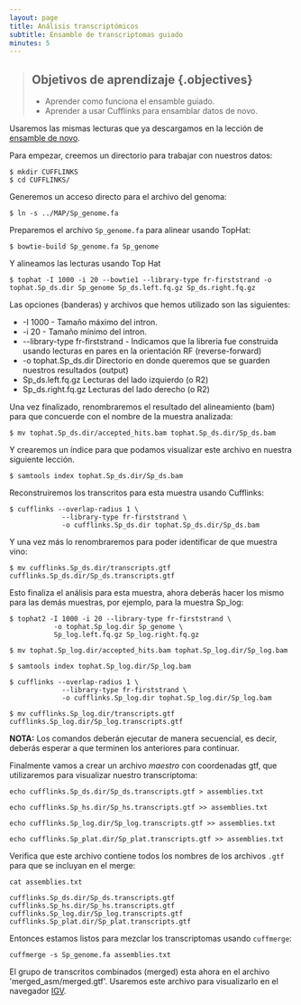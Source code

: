 ```yaml
---
layout: page
title: Análisis transcriptómicos
subtitle: Ensamble de transcriptomas guiado
minutes: 5
---
```

> ## Objetivos de aprendizaje {.objectives}
>
> *  Aprender como funciona el ensamble guiado.
> *  Aprender a usar Cufflinks para ensamblar datos de novo.

Usaremos las mismas lecturas que ya descargamos en la lección de [ensamble de novo](02-assembly_denovo.html). 

Para empezar, creemos un directorio para trabajar con nuestros datos:

~~~ {.bash}
$ mkdir CUFFLINKS
$ cd CUFFLINKS/
~~~ 

Generemos un acceso directo para el archivo del genoma:

~~~ {.bash}
$ ln -s ../MAP/Sp_genome.fa
~~~

Preparemos el archivo `Sp_genome.fa` para alinear usando TopHat:

~~~ {.bash}
$ bowtie-build Sp_genome.fa Sp_genome
~~~

Y alineamos las lecturas usando Top Hat

~~~ {.bash}
$ tophat -I 1000 -i 20 --bowtie1 --library-type fr-firststrand -o tophat.Sp_ds.dir Sp_genome Sp_ds.left.fq.gz Sp_ds.right.fq.gz
~~~

Las opciones (banderas) y archivos que hemos utilizado son las siguientes:

* -I 1000 - Tamaño máximo del intron. 
* -i 20 - Tamaño mínimo del intron. 
* --library-type fr-firststrand - Indicamos que la librería fue construida usando 
lecturas en pares en la orientación RF (reverse-forward)
* -o tophat.Sp_ds.dir Directorio en donde queremos que se guarden nuestros resultados (output)
* Sp_ds.left.fq.gz Lecturas del lado izquierdo (o R2)
* Sp_ds.right.fq.gz Lecturas del lado derecho (o R2)

Una vez finalizado, renombraremos el resultado del alineamiento (bam) para que 
concuerde con el nombre de la muestra analizada:

~~~ {.bash}
$ mv tophat.Sp_ds.dir/accepted_hits.bam tophat.Sp_ds.dir/Sp_ds.bam
~~~ 

Y crearemos un índice para que podamos visualizar este archivo en nuestra siguiente 
lección.

~~~ {.bash}
$ samtools index tophat.Sp_ds.dir/Sp_ds.bam
~~~ 

Reconstruiremos los transcritos para esta muestra usando Cufflinks:
~~~ {.bash}
$ cufflinks --overlap-radius 1 \
             --library-type fr-firststrand \
             -o cufflinks.Sp_ds.dir tophat.Sp_ds.dir/Sp_ds.bam
~~~ 

Y una vez más lo renombraremos para poder identificar de que muestra vino:
~~~ {.bash}
$ mv cufflinks.Sp_ds.dir/transcripts.gtf cufflinks.Sp_ds.dir/Sp_ds.transcripts.gtf
~~~ 
 
Esto finaliza el análisis para esta muestra, ahora deberás hacer los mismo para las 
demás muestras, por ejemplo, para la muestra Sp_log:

~~~ {.bash}
$ tophat2 -I 1000 -i 20 --library-type fr-firststrand \
           -o tophat.Sp_log.dir Sp_genome \
           Sp_log.left.fq.gz Sp_log.right.fq.gz

$ mv tophat.Sp_log.dir/accepted_hits.bam tophat.Sp_log.dir/Sp_log.bam

$ samtools index tophat.Sp_log.dir/Sp_log.bam

$ cufflinks --overlap-radius 1 \
             --library-type fr-firststrand \
             -o cufflinks.Sp_log.dir tophat.Sp_log.dir/Sp_log.bam

$ mv cufflinks.Sp_log.dir/transcripts.gtf cufflinks.Sp_log.dir/Sp_log.transcripts.gtf
~~~ 

**NOTA:** Los comandos deberán ejecutar de manera secuencial, es decir, deberás esperar
a que terminen los anteriores para continuar.

Finalmente vamos a crear un archivo *maestro* con coordenadas gtf, que utilizaremos para
visualizar nuestro transcriptoma:

~~~ {.bash}
echo cufflinks.Sp_ds.dir/Sp_ds.transcripts.gtf > assemblies.txt

echo cufflinks.Sp_hs.dir/Sp_hs.transcripts.gtf >> assemblies.txt

echo cufflinks.Sp_log.dir/Sp_log.transcripts.gtf >> assemblies.txt

echo cufflinks.Sp_plat.dir/Sp_plat.transcripts.gtf >> assemblies.txt
~~~
  
 Verifica que este archivo contiene todos los nombres de los archivos `.gtf` para que 
 se incluyan en el merge:

~~~ {.bash}
cat assemblies.txt 
~~~

~~~ {.output}
cufflinks.Sp_ds.dir/Sp_ds.transcripts.gtf
cufflinks.Sp_hs.dir/Sp_hs.transcripts.gtf
cufflinks.Sp_log.dir/Sp_log.transcripts.gtf
cufflinks.Sp_plat.dir/Sp_plat.transcripts.gtf
~~~

Entonces estamos listos para mezclar los transcriptomas usando `cuffmerge`:

~~~ {.bash}
cuffmerge -s Sp_genome.fa assemblies.txt
~~~ 

El grupo de transcritos combinados (merged) esta ahora en el archivo 'merged_asm/merged.gtf'.
Usaremos este archivo para visualizarlo en el navegador [IGV](http://software.broadinstitute.org/software/igv/).
